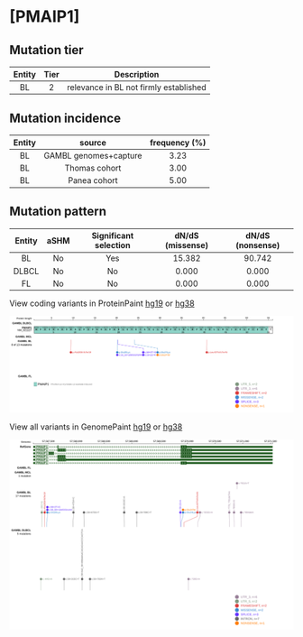 # [PMAIP1]

## Mutation tier

|Entity|Tier|Description                           |
|:------:|:----:|--------------------------------------|
|BL    |2   |relevance in BL not firmly established|
## Mutation incidence

|Entity|source               |frequency (%)|
|:------:|:---------------------:|:-------------:|
|BL    |GAMBL genomes+capture|3.23         |
|BL    |Thomas cohort        |3.00         |
|BL    |Panea cohort         |5.00         |

## Mutation pattern

|Entity|aSHM|Significant selection|dN/dS (missense)|dN/dS (nonsense)|
|:------:|:----:|:---------------------:|:----------------:|:----------------:|
|BL    |No  |Yes                  |15.382          |90.742          |
|DLBCL |No  |No                   | 0.000          | 0.000          |
|FL    |No  |No                   | 0.000          | 0.000          |




View coding variants in ProteinPaint [hg19](https://www.bcgsc.ca/downloads/morinlab/GAMBL/test/genes/PMAIP1_protein.html)  or [hg38](https://www.bcgsc.ca/downloads/morinlab/GAMBL/test/genes/PMAIP1_protein_hg38.html)

![image](images/proteinpaint/PMAIP1_NM_021127.svg)

View all variants in GenomePaint [hg19](https://www.bcgsc.ca/downloads/morinlab/GAMBL/test/genes/PMAIP1.html)  or [hg38](https://www.bcgsc.ca/downloads/morinlab/GAMBL/test/genes/PMAIP1_hg38.html)

![image](images/proteinpaint/PMAIP1.svg)
